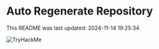 # Auto Regenerate Repository

This README was last updated: 2024-11-14 19:25:34

 ![TryHackMe](https://tryhackme.com/badge/533634)
